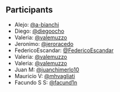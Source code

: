 ## Participants

- Alejo: [@a-bianchi](https://github.com/a-bianchi)
- Diego: [@diegoocho](https://github.com/diegoocho)
- Valeria: [@valemuzzo](https://github.com/valemuzzo)
- Jeronimo: [@jeroracedo](https://github.com/jeroracedo)
- FedericoEscandar: [@FedericoEscandar](https://github.com/FedericoEscandar)
- Valeria: [@valemuzzo](https://github.com/valemuzzo)
- Valeria: [@valemuzzo](https://github.com/valemuzzo)
- Juan M: [@juanchimerlo10](https://github.com/juanchimerlo10)
- Mauricio V: [@mhvagliati](https://github.com/mhvagliati)
- Facundo S S: [@facund1n](https://github.com/facund1n)

